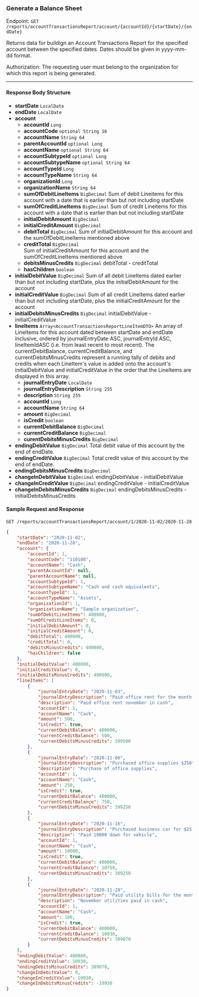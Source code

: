 ### Generate a Balance Sheet

Endpoint: `GET /reports/accountTransactionsReport/account/{accountId}/{startDate}/{endDate}`

Returns data for buildign an Account Transactions Report for the specified account between the specified dates. Dates should be given in yyyy-mm-dd format.

Authorization: The requesting user must belong to the organization for which this report is being generated.

___
#### Response Body Structure
- **startDate** `LocalDate`
- **endDate** `LocalDate`
- **account** 
	- **accountId** `Long`
	- **accountCode** `optional String 16`
	- **accountName** `String 64`
	- **parentAccountId** `optional Long`
	- **accountName** `optional String 64`
	- **accountSubtypeId** `optional Long`
	- **accountSubtypeName** `optional String 64`
	- **accountTypeId** `Long`
	- **accountTypeName** `String 64`
	- **organizationId** `Long`
	- **organizationName** `String 64`
	- **sumOfDebitLineItems** `BigDecimal`
		Sum of debit Lineitems for this account with a date that is earlier than but not including startDate
	- **sumOfCreditLineItems** `BigDecimal`
		Sum of credit Lineitems for this account with a date that is earlier than but not including startDate
	- **initialDebitAmount** `BigDecimal`
	- **initialCreditAmount** `BigDecimal`
	- **debitTotal** `BigDecimal`
		Sum of initialDebitAmount for this account and the sumOfDebitLineItems mentioned above
	- **creditTotal** `BigDecimal`	
		Sum of initialCreditAmount for this account and the sumOfCreditLineItems mentioned above
	- **debitsMinusCredits** `BigDecimal`
		debitTotal - creditTotal
	- **hasChildren** `boolean`
- **initialDebitValue** `BigDecimal`
	Sum of all debit LineItems dated earlier than but not including startDate, plus the initialDebitAmount for the account
- **initialCreditValue** `BigDecimal`
	Sum of all credit LineItems dated earlier than but not including startDate, plus the initialCreditAmount for the account
- **initialDebitsMinusCredits** `BigDecimal`
	initialDebitValue - initialCreditValue
- **lineItems** `Array<AccountTransactionsReportLineItemDTO>`
	An array of LineItems for this account dated between startDate and endDate inclusive, ordered by journalEntryDate ASC, journalEntryId ASC, lineItemIdASC (i.e. from least recent to most recent). The currentDebitBalance, currentCreditBalance, and currentDebitsMinusCredits represent a running tally of debits and credits when each LineItem's value is added onto the account's initialDebitValue and initialCreditValue in the order that the LineItems are displayed in this array.
	- **journalEntryDate** `LocalDate`
	- **journalEntryDescription** `String 255`
	- **description** `String 255`
	- **accountId** `Long`
	- **accountName** `String 64`
	- **amount** `BigDecimal`
	- **isCredit** `boolean`
	- **currentDebitBalance** `BigDecimal`
	- **currentCreditBalance** `BigDecimal`
	- **curentDebitsMinusCredits** `BigDecimal`
- **endingDebitValue** `BigDecimal`
	Total debit value of this account by the end of endDate.
- **endingCreditValue** `BigDecimal`
	Total credit value of this account by the end of endDate.
- **endingDebitsMinusCredits** `BigDecimal`
- **changeInDebitValue** `BigDecimal`
	endingDebitValue - initialDebitValue
- **changeInCreditValue** `BigDecimal`
	endingCreditValue - initialCreditValue
- **changeInDebitsMinusCredits** `BigDecimal`
	endingDebitsMinusCredits - initialDebitsMinusCredits

#### Sample Request and Response
`GET /reports/accountTransactionsReport/account/1/2020-11-02/2020-11-28`

```json
{
    "startDate": "2020-11-02",
    "endDate": "2020-11-28",
    "account": {
        "accountId": 1,
        "accountCode": "110100",
        "accountName": "Cash",
        "parentAccountId": null,
        "parentAccountName": null,
        "accountSubtypeId": 1,
        "accountSubtypeName": "Cash and cash equivalents",
        "accountTypeId": 1,
        "accountTypeName": "Assets",
        "organizationId": 1,
        "organizationName": "Sample organization",
        "sumOfDebitLineItems": 400000,
        "sumOfCreditLineItems": 0,
        "initialDebitAmount": 0,
        "initialCreditAmount": 0,
        "debitTotal": 400000,
        "creditTotal": 0,
        "debitsMinusCredits": 400000,
        "hasChildren": false
    },
    "initialDebitValue": 400000,
    "initialCreditValue": 0,
    "initialDebitsMinusCredits": 400000,
    "lineItems": [
        {
            "journalEntryDate": "2020-11-03",
            "journalEntryDescription": "Paid office rent for the month of November $500",
            "description": "Paid office rent november in cash",
            "accountId": 1,
            "accountName": "Cash",
            "amount": 500,
            "isCredit": true,
            "currentDebitBalance": 400000,
            "currentCreditBalance": 500,
            "currentDebitsMinusCredits": 399500
        },
        {
            "journalEntryDate": "2020-11-06",
            "journalEntryDescription": "Purchased office supplies $250",
            "description": "Purchase of office supplies",
            "accountId": 1,
            "accountName": "Cash",
            "amount": 250,
            "isCredit": true,
            "currentDebitBalance": 400000,
            "currentCreditBalance": 750,
            "currentDebitsMinusCredits": 399250
        },
        {
            "journalEntryDate": "2020-11-16",
            "journalEntryDescription": "Purchased business car for $25,000. Paid $10,000 cash and issued a note for the balance.",
            "description": "Paid 10000 down for vehicle",
            "accountId": 1,
            "accountName": "Cash",
            "amount": 10000,
            "isCredit": true,
            "currentDebitBalance": 400000,
            "currentCreditBalance": 10750,
            "currentDebitsMinusCredits": 389250
        },
        {
            "journalEntryDate": "2020-11-28",
            "journalEntryDescription": "Paid utility bills for the month of November $180.",
            "description": "November utilities paid in cash",
            "accountId": 1,
            "accountName": "Cash",
            "amount": 180,
            "isCredit": true,
            "currentDebitBalance": 400000,
            "currentCreditBalance": 10930,
            "currentDebitsMinusCredits": 389070
        }
    ],
    "endingDebitValue": 400000,
    "endingCreditValue": 10930,
    "endingDebitsMinusCredits": 389070,
    "changeInDebitValue": 0,
    "changeInCreditValue": 10930,
    "changeInDebitsMinusCredits": -10930
}
```

